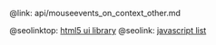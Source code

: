 @link: api/mouseevents_on_context_other.md

@seolinktop: [html5 ui library](https://webix.com)
@seolink: [javascript list](https://webix.com/widget/list/)